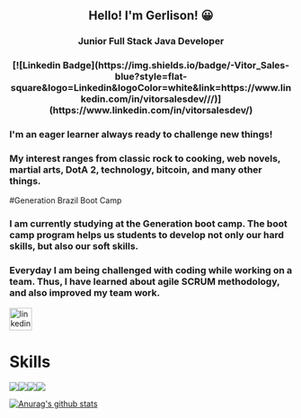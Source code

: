 <center>
  <h2> Hello! I'm Gerlison! 😀 </h2>
  <h3> Junior Full Stack Java Developer </h3>
  <h3>  [![Linkedin Badge](https://img.shields.io/badge/-Vitor_Sales-blue?style=flat-square&logo=Linkedin&logoColor=white&link=https://www.linkedin.com/in/vitorsalesdev///)](https://www.linkedin.com/in/vitorsalesdev/)</h3>
  </center>
  
  
  ### I'm an eager learner always ready to challenge new things!
  ### My interest ranges from classic rock to cooking, web novels, martial arts, DotA 2, technology, bitcoin, and many other things.
  
  #Generation Brazil Boot Camp
  ### I am currently studying at the Generation boot camp. The boot camp program helps us students to develop not only our hard skills, but also our soft skills.
  ### Everyday I am being challenged with coding while working on a team. Thus, I have learned about agile SCRUM methodology, and also improved my team work.

[<img src='https://cdn.jsdelivr.net/npm/simple-icons@3.0.1/icons/linkedin.svg' alt='linkedin' height='40'>](https://www.linkedin.com/in/https://www.linkedin.com/in/gerlison-timoteo//)  

# Skills
<img src="https://img.shields.io/badge/java-%23ED8B00.svg?&style=for-the-badge&logo=java&logoColor=white" /><img src="https://img.shields.io/badge/spring%20-%236DB33F.svg?&style=for-the-badge&logo=spring&logoColor=white" /><img src="https://img.shields.io/badge/mysql-%2300f.svg?&style=for-the-badge&logo=mysql&logoColor=white"/><img src="https://img.shields.io/badge/angular%20-%23DD0031.svg?&style=for-the-badge&logo=angular&logoColor=white"/>

[![Anurag's github stats](https://github-readme-stats.vercel.app/api?username=gerlisontimoteo)](https://github.com/anuraghazra/github-readme-stats)






